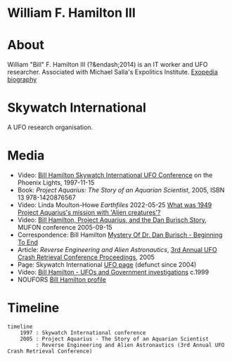 # William F. Hamilton III

# About

William "Bill" F. Hamilton III (?&endash;2014) is an IT worker and UFO researcher. Associated with Michael Salla's Expolitics Institute. [Exopedia biography](https://www.exopaedia.org/Hamilton%2C+William)

# Skywatch International

A UFO research organisation.

# Media

- Video: [Bill Hamilton Skywatch International UFO Conference](https://www.youtube.com/watch?v=fmq1HIh4J9o) on the Phoenix Lights, 1997-11-15
- Book: *Project Aquarius: The Story of an Aquarian Scientist*, 2005, ISBN 13 978-1420876567
- Video: Linda Moulton-Howe *Earthfiles*  2022-05-25 [What was 1949 Project Aquarius's mission with 'Alien creatures'?](https://www.youtube.com/watch?v=71yUu40NsrU)
- Video: [Bill Hamilton, Project Aquarius, and the Dan Burisch Story](https://www.youtube.com/watch?v=q6N1z6PshHQ), MUFON conference 2005-09-15
- Correspondence: Bill Hamilton [Mystery Of Dr. Dan Burisch - Beginning To End](https://rense.com/general42/mssy.htm)
- Article: *Reverse Engineering and Alien Astronautics*, [3rd Annual UFO Crash Retrieval Conference Proceedings](https://archive.org/details/crash-retrieval-conference-proceedings-3rd-annual-2005/mode/1up), 2005
- Page: Skywatch International [UFO page](https://web.archive.org/web/20021011031159/http://skywatch-research.org/ufo.html) (defunct since 2004)
- Video: [Bill Hamilton - UFOs and Government investigations](https://www.youtube.com/watch?v=KNF61xAuzO8) c.1999
- NOUFORS [Bill Hamilton profile](http://noufors.com/Bill_Hamilton.htm)

# Timeline

```mermaid
timeline
    1997 : Skywatch International conference
    2005 : Project Aquarius - The Story of an Aquarian Scientist
         : Reverse Engineering and Alien Astronautics (3rd Annual UFO Crash Retrieval Conference)
```
